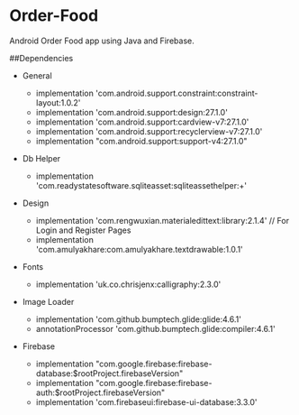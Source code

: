 # Order-Food
Android Order Food app using Java and Firebase.

##Dependencies
  - General
    - implementation 'com.android.support.constraint:constraint-layout:1.0.2'
    - implementation 'com.android.support:design:27.1.0'
    - implementation 'com.android.support:cardview-v7:27.1.0'
    - implementation 'com.android.support:recyclerview-v7:27.1.0'
    - implementation "com.android.support:support-v4:27.1.0"

  - Db Helper
    - implementation 'com.readystatesoftware.sqliteasset:sqliteassethelper:+'

  - Design
    - implementation 'com.rengwuxian.materialedittext:library:2.1.4' // For Login and Register Pages
    - implementation 'com.amulyakhare:com.amulyakhare.textdrawable:1.0.1'

  - Fonts
    - implementation 'uk.co.chrisjenx:calligraphy:2.3.0'

  - Image Loader
    - implementation 'com.github.bumptech.glide:glide:4.6.1'
    - annotationProcessor 'com.github.bumptech.glide:compiler:4.6.1'

  - Firebase
    - implementation "com.google.firebase:firebase-database:$rootProject.firebaseVersion"
    - implementation "com.google.firebase:firebase-auth:$rootProject.firebaseVersion"
    - implementation 'com.firebaseui:firebase-ui-database:3.3.0'
